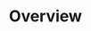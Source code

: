 ---
title: Overview
position: 1.01
type: 
description: ### Version 6 API and the Technopedia Query Language
content_markdown: |-
  ###### The Techopedia version 6 API provides enhanced, cloud-based access to asset data in Technopedia. Technopedia uses the API with the graph-based query language to provide a cloud-first, high-performance resource for customers. <br>
  #### What’s in Technopedia V6 API
  - Graph store organization model that enables Technopedia to store asset data from any industry.
  - TQL (Technopedia Query Language) endpoint that is used for graph-based querying of the Technopedia database.
  - Technopedia-id endpoint that you use to look any Technopedia product by ID.
  <p>
  #### TQL graph concepts
  </p>
  ###### The following concepts are involved in the storage of data is stored in Technopedia
  - Nodes are Graph data records that are entities in the graph, such as software version or hardware. Nodes contain attributes, which are key-value pairs.
  - Attributes are properties of  a node and they store data in key-value pairs, such as '{name Joe}' <br>
  - Relationship provide a connection between nodes. Relationships have a start node, end node, a type, and a direction. For example, the nodes apple and an orchard have a relationship in the graph which is named 'grows_in'. Apple is the start node; orchard is the end node; 'grows_in' is the relationship and the direction is apple to orchard.
  
  ###### Here's a diagram of how Nodes and Relationships work:

  ![API Image](/images/NodeAndRel.png){: .img-responsive}<br>
  <br>
 
  
  
left_code_blocks:
  - code_block: |-
      $.get("http://api.myapp.com/books/3", {
        token: "YOUR_APP_KEY",
      }, function(data) {
        alert(data);
      });
    title: jQuery
    language: javascript
right_code_blocks:
  - code_block: |2-
      {
        "id": 3,
        "title": "The Book Thief",
        "score": 4.3,
        "dateAdded": "5/1/2015"
      }
    title: Response
    language: json
  - code_block: |2-
      {
        "error": true,
        "message": "Book doesn't exist"
      }
    title: Error
    language: json
---